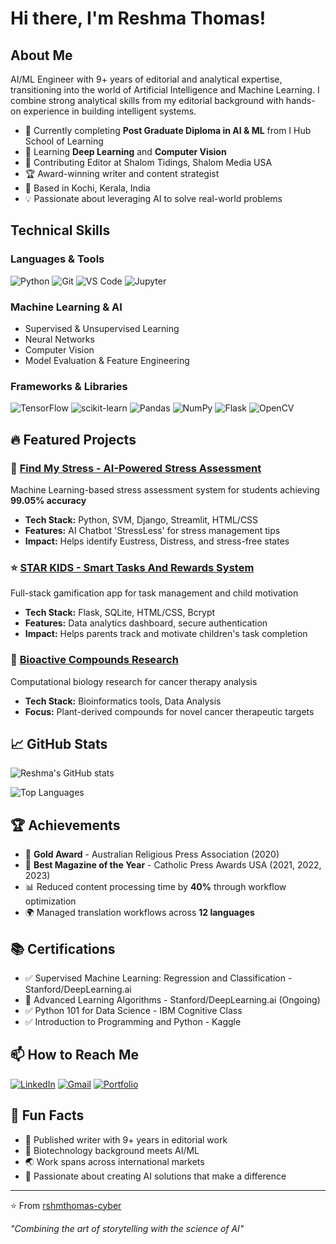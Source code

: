 # Hi there, I'm Reshma Thomas! 

## About Me
AI/ML Engineer with 9+ years of editorial and analytical expertise, transitioning into the world of Artificial Intelligence and Machine Learning. I combine strong analytical skills from my editorial background with hands-on experience in building intelligent systems.

- 🔭 Currently completing **Post Graduate Diploma in AI & ML** from I Hub School of Learning
- 🌱 Learning **Deep Learning** and **Computer Vision**
- 💼 Contributing Editor at Shalom Tidings, Shalom Media USA
- 🏆 Award-winning writer and content strategist
- 📍 Based in Kochi, Kerala, India
- 💡 Passionate about leveraging AI to solve real-world problems

## Technical Skills

### Languages & Tools
![Python](https://img.shields.io/badge/Python-3776AB?style=for-the-badge&logo=python&logoColor=white)
![Git](https://img.shields.io/badge/Git-F05032?style=for-the-badge&logo=git&logoColor=white)
![VS Code](https://img.shields.io/badge/VS_Code-007ACC?style=for-the-badge&logo=visual-studio-code&logoColor=white)
![Jupyter](https://img.shields.io/badge/Jupyter-F37626?style=for-the-badge&logo=jupyter&logoColor=white)

### Machine Learning & AI
- Supervised & Unsupervised Learning
- Neural Networks
- Computer Vision
- Model Evaluation & Feature Engineering

### Frameworks & Libraries
![TensorFlow](https://img.shields.io/badge/TensorFlow-FF6F00?style=for-the-badge&logo=tensorflow&logoColor=white)
![scikit-learn](https://img.shields.io/badge/scikit--learn-F7931E?style=for-the-badge&logo=scikit-learn&logoColor=white)
![Pandas](https://img.shields.io/badge/Pandas-150458?style=for-the-badge&logo=pandas&logoColor=white)
![NumPy](https://img.shields.io/badge/NumPy-013243?style=for-the-badge&logo=numpy&logoColor=white)
![Flask](https://img.shields.io/badge/Flask-000000?style=for-the-badge&logo=flask&logoColor=white)
![OpenCV](https://img.shields.io/badge/OpenCV-5C3EE8?style=for-the-badge&logo=opencv&logoColor=white)

## 🔥 Featured Projects

### 🧠 [Find My Stress - AI-Powered Stress Assessment](https://github.com/rshmthomas-cyber/find-my-stress)
Machine Learning-based stress assessment system for students achieving **99.05% accuracy**
- **Tech Stack:** Python, SVM, Django, Streamlit, HTML/CSS
- **Features:** AI Chatbot 'StressLess' for stress management tips
- **Impact:** Helps identify Eustress, Distress, and stress-free states

### ⭐ [STAR KIDS - Smart Tasks And Rewards System](https://github.com/rshmthomas-cyber/star-kids)
Full-stack gamification app for task management and child motivation
- **Tech Stack:** Flask, SQLite, HTML/CSS, Bcrypt
- **Features:** Data analytics dashboard, secure authentication
- **Impact:** Helps parents track and motivate children's task completion

### 🔬 [Bioactive Compounds Research](https://github.com/rshmthomas-cyber/bioactive-compounds)
Computational biology research for cancer therapy analysis
- **Tech Stack:** Bioinformatics tools, Data Analysis
- **Focus:** Plant-derived compounds for novel cancer therapeutic targets

## 📈 GitHub Stats

![Reshma's GitHub stats](https://github-readme-stats.vercel.app/api?username=rshmthomas-cyber&show_icons=true&theme=radical)

![Top Languages](https://github-readme-stats.vercel.app/api/top-langs/?username=rshmthomas-cyber&layout=compact&theme=radical)

## 🏆 Achievements
- 🥇 **Gold Award** - Australian Religious Press Association (2020)
- 🏅 **Best Magazine of the Year** - Catholic Press Awards USA (2021, 2022, 2023)
- 📊 Reduced content processing time by **40%** through workflow optimization
- 🌍 Managed translation workflows across **12 languages**

## 📚 Certifications
- ✅ Supervised Machine Learning: Regression and Classification - Stanford/DeepLearning.ai
- 🔄 Advanced Learning Algorithms - Stanford/DeepLearning.ai (Ongoing)
- ✅ Python 101 for Data Science - IBM Cognitive Class
- ✅ Introduction to Programming and Python - Kaggle

## 📫 How to Reach Me
[![LinkedIn](https://img.shields.io/badge/LinkedIn-0077B5?style=for-the-badge&logo=linkedin&logoColor=white)](http://www.linkedin.com/in/reshma-thomas-nobel)
[![Gmail](https://img.shields.io/badge/Gmail-D14836?style=for-the-badge&logo=gmail&logoColor=white)](mailto:reshma.thomas.nobel@gmail.com)
[![Portfolio](https://img.shields.io/badge/Portfolio-000000?style=for-the-badge&logo=About.me&logoColor=white)](https://rshmthomas-cyber.github.io)

## 💭 Fun Facts
- 📝 Published writer with 9+ years in editorial work
- 🧬 Biotechnology background meets AI/ML
- 🌏 Work spans across international markets
- 🎯 Passionate about creating AI solutions that make a difference

---

⭐️ From [rshmthomas-cyber](https://github.com/rshmthomas-cyber)

*"Combining the art of storytelling with the science of AI"*
